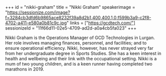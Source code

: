 +++
id = "nikki-graham"
title = "Nikki Graham"
speakerimage = "https://sessionize.com/image?f=3284cb3dfd6b9865ace8232f39a8d2b1,400,400,1,0,f599b3a9-c2f8-4702-a411-e580a0b81c9c.jpg"
links = ["https://gcdtech.com/"]
sessionizeId = "11f66d11-02e5-4709-ad2d-a0a4cb5fa023"
+++

Nikki Graham is the Operations Manager of GCD Technologies in Lurgan.  Her role involves managing finances, personnel, and facilities; and to ensure operational efficiency.  Nikki, however, has never strayed very far from her undergraduate degree in Sports Studies.  She has a keen interest in health and wellbeing and their link with the occupational setting.  Nikki is a mum of two young children, and is a keen runner having completed two marathons in 2019.